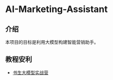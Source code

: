 # AI-Marketing-Assistant

## 介绍
本项目的目标是利用大模型构建智能营销助手。

## 教程安利
- [书生大模型实战营](https://github.com/InternLM/Tutorial)
